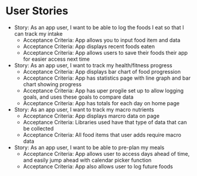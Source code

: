 # User Stories
- Story: As an app user, I want to be able to log the foods I eat so that I can track my intake
  - Acceptance Criteria: App allows you to input food item and data
  - Acceptance Criteria: App displays recent foods eaten
  - Acceptance Criteria: App allows users to save their foods their app for easier access next time
- Story: As an app user, I want to track my health/fitness progress
  - Acceptance Criteria: App displays bar chart of food progression
  - Acceptance Criteria: App has statistics page with line graph and bar chart showing progress
  - Acceptance Criteria: App has uper progile set up to allow logging goals, and uses these goals to compare data
  - Acceptance Criteria: App has totals for each day on home page
- Story: As an app user, I want to track my macro nutrients
  - Acceptance Criteria: App displays marcro data on page
  - Acceptance Criteria: Libraries used have that type of data that can be collected
  - Acceptance Criteria: All food items that user adds require macro data
- Story: As an app user, I want to be able to pre-plan my meals
  - Acceptance Criteria: App allows user to access days ahead of time, and easily jump ahead with calendar picker function
  - Acceptance Criteria: App also allows user to log future foods
